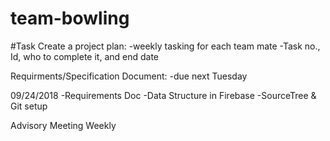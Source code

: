 # team-bowling

#Task
Create a project plan:
-weekly tasking for each team mate
-Task no., Id, who to complete it, and end date

Requirments/Specification Document:
-due next Tuesday

09/24/2018
-Requirements Doc
-Data Structure in Firebase
-SourceTree & Git setup

Advisory Meeting Weekly
